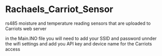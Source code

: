 # Rachaels_Carriot_Sensor
rs485 moisture and temperature reading sensors that are uploaded to Carriots web server

in the Main.INO file you will need to add your SSID and password unnder the wifi settings 
and add you API key and device name for the Carriots access
